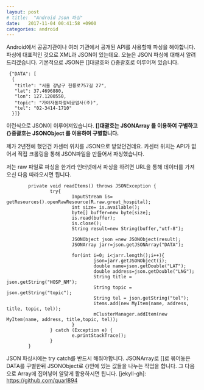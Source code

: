 ```yaml
---
layout: post
# title:  "Android Json 파싱"
date:   2017-11-04 00:41:58 +0900
categories: android
---
```

Android에서 공공기관이나 여러 기관에서 공개된 API를 사용할때 파싱을 해야합니다.
파싱에 대표적인 것으로 XML과 JSON이 있는데요. 
오늘은 JSON 파싱에 대해서 알려드리겠습니다.
기본적으로 JSON은 []대괄호와 {}중괄호로 이루어져 있습니다.
```
 {"DATA": [
  {
   "title": "서울 강남구 헌릉로757길 27",
   "lat": 37.4696880,
   "lon": 127.1200550,
   "topic": "가야자동차정비공업사(주)",
   "tel": "02-3414-1710"
  }]}
```
이런식으로 JSON이 이루어져있습니다.
**[]대괄호는 JSONArray 를 이용하여 구별하고 {}중괄호는 JSONObject 를 이용하여 구별합니다.**

제가 2년전에 했던건 카센터 위치를 JSON으로 받았던건데요.
카센터 위치는 API가 없어서 직접 크롤링을 통해 JSON파일을 만들어서 파싱했습니다.

저는 raw 파일로 파싱을 한거라 인터넷에서 파싱을 하려면 URL을 통해 데이터를 가져오신 다음 따라오시면 됩니다.

```
        private void readItems() throws JSONException {
                try{
                        InputStream is= getResources().openRawResource(R.raw.great_hospital);
                        int size= is.available();
                        byte[] buffer=new byte[size];
                        is.read(buffer);
                        is.close();
                        String result=new String(buffer,"utf-8");

                        JSONObject json =new JSONObject(result);
                        JSONArray jarr=json.getJSONArray("DATA");

                        for(int i=0; i<jarr.length();i++){
                                json=jarr.getJSONObject(i);
                                double name=json.getDouble("LAT");
                                double address=json.getDouble("LNG");
                                String title = json.getString("HOSP_NM");
                                String topic = json.getString("topic");
                                String tel = json.getString("tel");
                                items.add(new MyItem(name, address, title, topic, tel));
                                mClusterManager.addItem(new MyItem(name, address, title,topic, tel));
                        }
                } catch (Exception e) {
                        e.printStackTrace();
                }
        }
```

JSON 파싱시에는 try catch를 반드시 해줘야합니다.
JSONArray로 []로 묶어놓은 DATA를 구별한뒤 JSONObject로 {}안에 있는 값들을 나누는 작업을 합니다.
그 다음으로 Array에 집어넣어 알맞게 활용하시면 됩니다.
[jekyll-gh]:   https://github.com/quarl894
